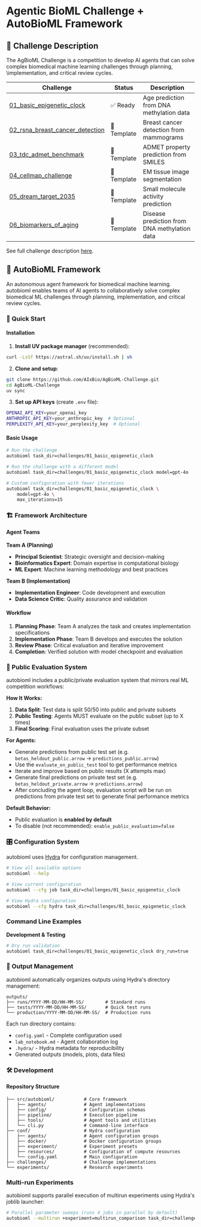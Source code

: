 # Agentic BioML Challenge + AutoBioML Framework

## 📝 Challenge Description

The AgBioML Challenge is a competition to develop AI agents that can solve complex biomedical machine learning challenges through planning, \implementation, and critical review cycles.

| Challenge | Status | Description |
|-----------|--------|-------------|
| [01_basic_epigenetic_clock](challenges/01_basic_epigenetic_clock/) | ✅ Ready | Age prediction from DNA methylation data |
| [02_rsna_breast_cancer_detection](challenges/02_rsna_breast_cancer_detection/) | 🚧 Template | Breast cancer detection from mammograms |
| [03_tdc_admet_benchmark](challenges/03_tdc_admet_benchmark/) | 🚧 Template | ADMET property prediction from SMILES |
| [04_cellmap_challenge](challenges/04_cellmap_challenge/) | 🚧 Template | EM tissue image segmentation |
| [05_dream_target_2035](challenges/05_dream_target_2035/) | 🚧 Template | Small molecule activity prediction |
| [06_biomarkers_of_aging](challenges/06_biomarkers_of_aging/) | 🚧 Template | Disease prediction from DNA methylation data |

See full challenge description [here](https://livingmachines.substack.com/p/the-agentic-bioml-challenge).

## 🤖 AutoBioML Framework

An autonomous agent framework for biomedical machine learning. autobioml enables teams of AI agents to collaboratively solve complex biomedical ML challenges through planning, implementation, and critical review cycles.

### 🚀 Quick Start

#### Installation

1. **Install UV package manager** (recommended):
```bash
curl -LsSf https://astral.sh/uv/install.sh | sh
```

2. **Clone and setup**:
```bash
git clone https://github.com/AIxBio/AgBioML-Challenge.git
cd AgBioML-Challenge
uv sync
```

3. **Set up API keys** (create `.env` file):
```bash
OPENAI_API_KEY=your_openai_key
ANTHROPIC_API_KEY=your_anthropic_key  # Optional
PERPLEXITY_API_KEY=your_perplexity_key  # Optional
```

#### Basic Usage

```bash
# Run the challenge
autobioml task_dir=challenges/01_basic_epigenetic_clock

# Run the challenge with a different model
autobioml task_dir=challenges/01_basic_epigenetic_clock model=gpt-4o

# Custom configuration with fewer iterations
autobioml task_dir=challenges/01_basic_epigenetic_clock \
    model=gpt-4o \
    max_iterations=15
```

### 🏗️ Framework Architecture

#### Agent Teams

**Team A (Planning)**
- **Principal Scientist**: Strategic oversight and decision-making
- **Bioinformatics Expert**: Domain expertise in computational biology
- **ML Expert**: Machine learning methodology and best practices

**Team B (Implementation)**
- **Implementation Engineer**: Code development and execution
- **Data Science Critic**: Quality assurance and validation

#### Workflow

1. **Planning Phase**: Team A analyzes the task and creates implementation specifications
2. **Implementation Phase**: Team B develops and executes the solution
3. **Review Phase**: Critical evaluation and iterative improvement
4. **Completion**: Verified solution with model checkpoint and evaluation

### 🎯 Public Evaluation System

autobioml includes a public/private evaluation system that mirrors real ML competition workflows:

**How It Works:**
1. **Data Split**: Test data is split 50/50 into public and private subsets
2. **Public Testing**: Agents MUST evaluate on the public subset (up to X times)
3. **Final Scoring**: Final evaluation uses the private subset

**For Agents:**
- Generate predictions from public test set (e.g. `betas_heldout_public.arrow` → `predictions_public.arrow`)
- Use the `evaluate_on_public_test` tool to get performance metrics
- Iterate and improve based on public results (X attempts max)
- Generate final predictions on private test set (e.g. `betas_heldout_private.arrow` → `predictions.arrow`) 
- After concluding the agent loop, evaluation script will be run on predictions from private test set to generate final performance metrics

**Default Behavior:**
- Public evaluation is **enabled by default** 
- To disable (not recommended): `enable_public_evaluation=false`

### 🎛️ Configuration System

autobioml uses [Hydra](https://hydra.cc/) for configuration management.

```bash
# View all available options
autobioml --help

# View current configuration
autobioml --cfg job task_dir=challenges/01_basic_epigenetic_clock

# View Hydra configuration
autobioml --cfg hydra task_dir=challenges/01_basic_epigenetic_clock
```

### Command Line Examples

**Development & Testing**
```bash
# Dry run validation
autobioml task_dir=challenges/01_basic_epigenetic_clock dry_run=true
```



### 📁 Output Management

autobioml automatically organizes outputs using Hydra's directory management:

```
outputs/
├── runs/YYYY-MM-DD/HH-MM-SS/        # Standard runs
├── tests/YYYY-MM-DD/HH-MM-SS/       # Quick test runs  
└── production/YYYY-MM-DD/HH-MM-SS/  # Production runs
```

Each run directory contains:
- `config.yaml` - Complete configuration used
- `lab_notebook.md` - Agent collaboration log
- `.hydra/` - Hydra metadata for reproducibility
- Generated outputs (models, plots, data files)


### 🛠️ Development

#### Repository Structure

```
├── src/autobioml/           # Core framework
│   ├── agents/              # Agent implementations
│   ├── config/              # Configuration schemas
│   ├── pipeline/            # Execution pipeline
│   ├── tools/               # Agent tools and utilities
│   └── cli.py               # Command-line interface
├── conf/                    # Hydra configuration
│   ├── agents/              # Agent configuration groups
│   ├── docker/              # Docker configuration groups
│   ├── experiment/          # Experiment presets
│   ├── resources/           # Configuration of compute resources
│   └── config.yaml          # Main configuration
├── challenges/              # Challenge implementations
└── experiments/             # Research experiments
```

### Multi-run Experiments

autobioml supports parallel execution of multirun experiments using Hydra's joblib launcher:

```bash
# Parallel parameter sweeps (runs 4 jobs in parallel by default)
autobioml --multirun +experiment=multirun_comparison task_dir=challenges/01_basic_epigenetic_clock model=gpt-4.1,gpt-4o enable_public_evaluation=true,false +seed=0,1,2,3 hydra.launcher.n_jobs=4
```
